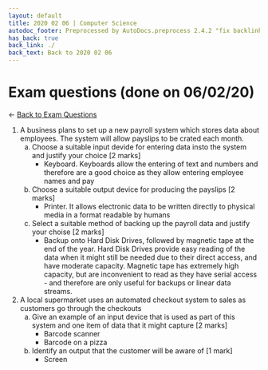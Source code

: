 ```yaml
---
layout: default
title: 2020 02 06 | Computer Science
autodoc_footer: Preprocessed by AutoDocs.preprocess 2.4.2 "fix backlink text" ⓒ Starwort, 2020
has_back: true
back_link: ./
back_text: Back to 2020 02 06
---
```


<style type="text/css">
    ol ol {
        list-style-type: lower-alpha;
    }
    ol ol ol {
        list-style-type: lower-roman;
    }
</style>

# Exam questions (done on 06/02/20)

← [Back to Exam Questions](./index.html)

1. A business plans to set up a new payroll system which stores data about employees. The system will allow payslips to be crated each month.
    1. Choose a suitable input devide for entering data insto the system and justify your choice [2 marks]
        - Keyboard. Keyboards allow the entering of text and numbers and therefore are a good choice as they allow entering employee names and pay
    2. Choose a suitable output device for producing the payslips [2 marks]
        - Printer. It allows electronic data to be written directly to physical media in a format readable by humans
    3. Select a suitable method of backing up the payroll data and justify your choise [2 marks]
        - Backup onto Hard Disk Drives, followed by magnetic tape at the end of the year. Hard Disk Drives provide easy reading of the data when it might still be needed due to their direct access, and have moderate capacity. Magnetic tape has extremely high capacity, but are inconvenient to read as they have serial access - and therefore are only useful for backups or linear data streams.
2. A local supermarket uses an automated checkout system to sales as customers go through the checkouts
    1. Give an example of an input device that is used as part of this system and one item of data that it might capture [2 marks]
        - Barcode scanner
        - Barcode on a pizza
    2. Identify an output that the customer will be aware of [1 mark]
        - Screen
